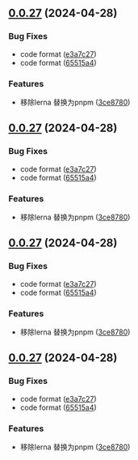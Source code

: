 ## [0.0.27](https://github.com/gxr404/article-pull/compare/v0.0.26...v0.0.27) (2024-04-28)


### Bug Fixes

* code format ([e3a7c27](https://github.com/gxr404/article-pull/commit/e3a7c271feece46eba9989a00267805edfacbe46))
* code format ([65515a4](https://github.com/gxr404/article-pull/commit/65515a4d1239a7e93346f3a9f189ee7a525d71f5))


### Features

* 移除lerna 替换为pnpm ([3ce8780](https://github.com/gxr404/article-pull/commit/3ce8780a7d1933fddb885937d488e3e57bb5a30e))



## [0.0.27](https://github.com/gxr404/article-pull/compare/v0.0.26...v0.0.27) (2024-04-28)


### Bug Fixes

* code format ([e3a7c27](https://github.com/gxr404/article-pull/commit/e3a7c271feece46eba9989a00267805edfacbe46))
* code format ([65515a4](https://github.com/gxr404/article-pull/commit/65515a4d1239a7e93346f3a9f189ee7a525d71f5))


### Features

* 移除lerna 替换为pnpm ([3ce8780](https://github.com/gxr404/article-pull/commit/3ce8780a7d1933fddb885937d488e3e57bb5a30e))



## [0.0.27](https://github.com/gxr404/article-pull/compare/v0.0.26...v0.0.27) (2024-04-28)


### Bug Fixes

* code format ([e3a7c27](https://github.com/gxr404/article-pull/commit/e3a7c271feece46eba9989a00267805edfacbe46))
* code format ([65515a4](https://github.com/gxr404/article-pull/commit/65515a4d1239a7e93346f3a9f189ee7a525d71f5))


### Features

* 移除lerna 替换为pnpm ([3ce8780](https://github.com/gxr404/article-pull/commit/3ce8780a7d1933fddb885937d488e3e57bb5a30e))



## [0.0.27](https://github.com/gxr404/article-pull/compare/v0.0.26...v0.0.27) (2024-04-28)


### Bug Fixes

* code format ([e3a7c27](https://github.com/gxr404/article-pull/commit/e3a7c271feece46eba9989a00267805edfacbe46))
* code format ([65515a4](https://github.com/gxr404/article-pull/commit/65515a4d1239a7e93346f3a9f189ee7a525d71f5))


### Features

* 移除lerna 替换为pnpm ([3ce8780](https://github.com/gxr404/article-pull/commit/3ce8780a7d1933fddb885937d488e3e57bb5a30e))



